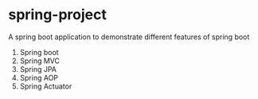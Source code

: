 # spring-project
A spring boot application to demonstrate different features of spring boot

1. Spring boot
2. Spring MVC
3. Spring JPA 
4. Spring AOP
5. Spring Actuator
